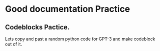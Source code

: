 # Good documentation Practice

## Codeblocks Pactice.

Lets copy and past a random python code for GPT-3 and make codeblock out of it.